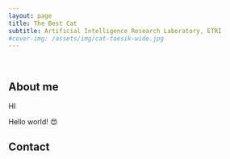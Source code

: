 ```yaml
---
layout: page
title: The Best Cat
subtitle: Artificial Intelligence Research Laboratory, ETRI
#cover-img: /assets/img/cat-taesik-wide.jpg
---
```


<br/>

## About me

HI

Hello world! &#128525;

## Contact
